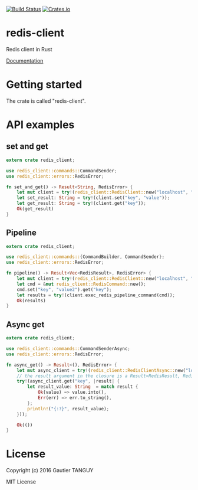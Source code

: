 [![Build Status](https://travis-ci.org/AsoSunag/redis-client.svg?branch=master)](https://travis-ci.org/AsoSunag/redis-client)
[![Crates.io](https://img.shields.io/crates/v/redis-client.svg)](https://crates.io/crates/redis-client)

# redis-client
Redis client in Rust

[Documentation](https://asosunag.github.io/redis-client/redis_client/)
 
# Getting started

The crate is called "redis-client".

# API examples

## set and get

``` rust
extern crate redis_client;

use redis_client::commands::CommandSender;
use redis_client::errors::RedisError;

fn set_and_get() -> Result<String, RedisError> {
    let mut client = try!(redis_client::RedisClient::new("localhost", "6379"));
    let set_result: String = try!(client.set("key", "value"));
    let get_result: String = try!(client.get("key"));
    Ok(get_result)
}

```

## Pipeline

``` rust
extern crate redis_client;

use redis_client::commands::{CommandBuilder, CommandSender};
use redis_client::errors::RedisError;

fn pipeline() -> Result<Vec<RedisResult>, RedisError> {
    let mut client = try!(redis_client::RedisClient::new("localhost", "6379"));
    let cmd = &mut redis_client::RedisCommand::new();
    cmd.set("key", "value2").get("key");
    let results = try!(client.exec_redis_pipeline_command(cmd));
    Ok(results)
}

```
## Async get

``` rust
extern crate redis_client;

use redis_client::commands::CommandSenderAsync;
use redis_client::errors::RedisError;

fn async_get() -> Result<(), RedisError> {
    let mut async_client = try!(redis_client::RedisClientAsync::new("localhost", "6379"));
    // the result argument in the closure is a Result<RedisResult, RedisError>
    try!(async_client.get("key", |result| {
        let result_value: String  = match result {
            Ok(value) => value.into(),
            Err(err) => err.to_string(),
        };
        println!("{:?}", result_value);
    }));

    Ok(())
}

```

# License
Copyright (c) 2016 Gautier TANGUY

MIT License
